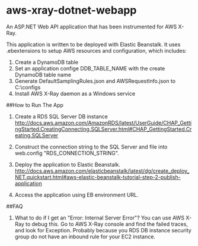 # aws-xray-dotnet-webapp
An ASP.NET Web API application that has been instrumented for AWS X-Ray.

This application is written to be deployed with Elastic Beanstalk. It uses .ebextensions to setup AWS resources and configuration, which includes:
1. Create a DynamoDB table
2. Set an application confige DDB_TABLE_NAME with the create DynamoDB table name
3. Generate DefaultSamplingRules.json and AWSRequestInfo.json to C:\configs
4. Install AWS X-Ray daemon as a Windows service

##How to Run The App
1. Create a RDS SQL Server DB instance
http://docs.aws.amazon.com/AmazonRDS/latest/UserGuide/CHAP_GettingStarted.CreatingConnecting.SQLServer.html#CHAP_GettingStarted.Creating.SQLServer

2. Construct the connection string to the SQL Server and file into web.config "RDS_CONNECTION_STRING".

3. Deploy the application to Elastic Beanstalk.
http://docs.aws.amazon.com/elasticbeanstalk/latest/dg/create_deploy_NET.quickstart.html#aws-elastic-beanstalk-tutorial-step-2-publish-application

4. Access the application using EB environment URL.

##FAQ
1. What to do if I get an "Error: Internal Server Error"?
You can use AWS X-Ray to debug this. Go to AWS X-Ray console and find the failed traces, and look for Exception. Probably because you RDS DB instance security group do not have an inbound rule for your EC2 instance. 
